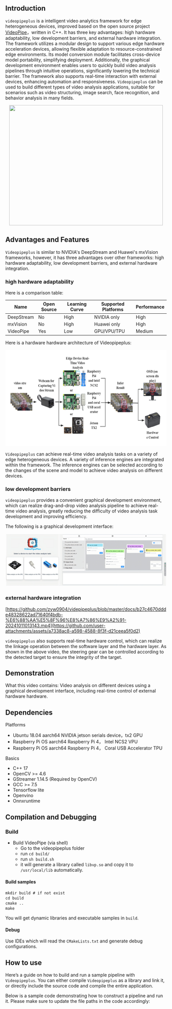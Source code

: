 ## Introduction
`videopipeplus` is a intelligent video analytics framework for edge heterogeneous devices, improved based on the open source project <a href='https://github.com/sherlockchou86/VideoPipe'>VideoPipe</a>，written in C++. It has three key advantages: high hardware adaptability, low development barriers, and external hardware integration. The framework utilizes a modular design to support various edge hardware acceleration devices, allowing flexible adaptation to resource-constrained edge environments. Its model conversion module facilitates cross-device model portability, simplifying deployment. Additionally, the graphical development environment enables users to quickly build video analysis pipelines through intuitive operations, significantly lowering the technical barrier. The framework also supports real-time interaction with external devices, enhancing automation and responsiveness. `Videopipeplus` can be used to build different types of video analysis applications, suitable for scenarios such as video structuring, image search, face recognition, and behavior analysis in many fields.

<p style="" align="center">
  <img src="./docs/1.png" width="480" height="376">
</p>

## Advantages and Features

`Videopipeplus` is similar to NVIDIA's DeepStream and Huawei's mxVision frameworks, however, it has three advantages over other frameworks: high hardware adaptability, low development barriers, and external hardware integration.

### high hardware adaptability

Here is a comparison table:

| **Name**      | **Open Source** | **Learning Curve** | **Supported Platforms** | **Performance** |
|---------------|-----------------|---------------------|--------------------------|-----------------|
| DeepStream    | No              | High                | NVIDIA only              | High            |
| mxVision      | No              | High                | Huawei only              | High            |
| VideoPipe     | Yes             | Low                 | GPU/VPU/TPU              | Medium          |

Here is a hardware hardware architecture of Videopipeplus:

<p style="" align="center">
  <img src="./docs/图片2.png" width="640" height="300">
</p>

`Videopipeplus` can achieve real-time video analysis tasks on a variety of edge heterogeneous devices. A variety of inference engines are integrated within the framework. The inference engines can be selected according to the changes of the scene and model to achieve video analysis on different devices.

### low development barriers

`videopipeplus` provides a convenient graphical development environment, which can realize drag-and-drop video analysis pipeline to achieve real-time video analysis, greatly reducing the difficulty of video analysis task development and improving efficiency.

The following is a graphical development interface:

![](./docs/3.png)

### external hardware integration

[https://github.com/zyw0904/videpipeplus/blob/master/docs/b27c4670ddde48328622ad71640f4bdb-%E6%88%AA%E5%8F%96%E8%A7%86%E9%A2%91-20241011013143.mp4](https://github.com/user-attachments/assets/a7338ac8-a598-4588-8f3f-d21ceea5f0d2)

`videopipeplus` also supports real-time hardware control, which can realize the linkage operation between the software layer and the hardware layer. As shown in the above video, the steering gear can be controlled according to the detected target to ensure the integrity of the target.

## Demonstration

What this video contains: Video analysis on different devices using a graphical development interface, including real-time control of external hardware hardware.

## Dependencies

Platforms
- Ubuntu 18.04 aarch64 NVIDIA jetson serials device，tx2 GPU
- Raspberry Pi OS aarch64 Raspberry Pi 4， Intel NCS2 VPU
- Raspberry Pi OS aarch64 Raspberry Pi 4， Coral USB Accelerator TPU

Basics
- C++ 17
- OpenCV >= 4.6
- GStreamer 1.14.5 (Required by OpenCV)
- GCC >= 7.5
- Tensorflow lite
- Openvino
- Onnxruntime

## Compilation and Debugging

### Build

- Build VideoPipe (via shell)
    - Go to the videopipeplus folder
    - run `cd build/`
    - run `sh build.sh`
    - it will generate a library called `libvp.so` and copy it to `/usr/local/lib` automatically.

#### Build samples

```shell
mkdir build # if not exist
cd build
cmake ..
make
```
You will get dynamic libraries and executable samples in `build`.

#### Debug
Use IDEs which will read the `CMakeLists.txt` and generate debug configurations.

## How to use 

Here’s a guide on how to build and run a sample pipeline with `Videopipeplus`. You can either compile `Videopipeplus` as a library and link it, or directly include the source code and compile the entire application.

Below is a sample code demonstrating how to construct a pipeline and run it. Please make sure to update the file paths in the code accordingly:



